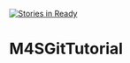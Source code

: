[![Stories in Ready](https://badge.waffle.io/robinho007/M4SGitTutorial.png?label=ready&title=Ready)](https://waffle.io/robinho007/M4SGitTutorial)
# M4SGitTutorial
